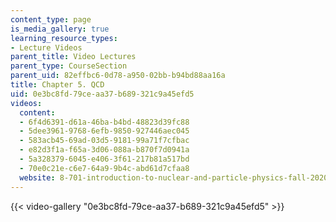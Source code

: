 ```yaml
---
content_type: page
is_media_gallery: true
learning_resource_types:
- Lecture Videos
parent_title: Video Lectures
parent_type: CourseSection
parent_uid: 82effbc6-0d78-a950-02bb-b94bd88aa16a
title: Chapter 5. QCD
uid: 0e3bc8fd-79ce-aa37-b689-321c9a45efd5
videos:
  content:
  - 6f4d6391-d61a-46ba-b4bd-48823d39fc88
  - 5dee3961-9768-6efb-9850-927446aec045
  - 583acb45-69ad-03d5-9181-99a71f7cfbac
  - e82d3f1a-f65a-3d06-088a-b870f7d0941a
  - 5a328379-6045-e406-3f61-217b81a517bd
  - 70e0c21e-c6e7-64a9-9b4c-abd61d7cfaa8
  website: 8-701-introduction-to-nuclear-and-particle-physics-fall-2020
---
```



{{< video-gallery "0e3bc8fd-79ce-aa37-b689-321c9a45efd5" >}}

